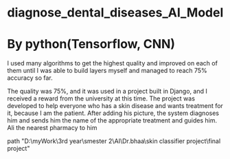 # diagnose_dental_diseases_AI_Model
# By python(Tensorflow, CNN)
I used many algorithms to get the highest quality and improved on each of them until I was able to build layers
myself and managed to reach 75% accuracy so far.

The quality was 75%, and it was used in a project built in Django, and I received a reward from the university at this
time. The project was developed to help everyone who has a skin disease and wants treatment for it, because I am
the patient. After adding his picture, the system diagnoses him and sends him the name of the appropriate
treatment and guides him. Ali the nearest pharmacy to him

path "D:\myWork\3rd year\smester 2\AI\Dr.bhaa\skin classifier project\final project"
